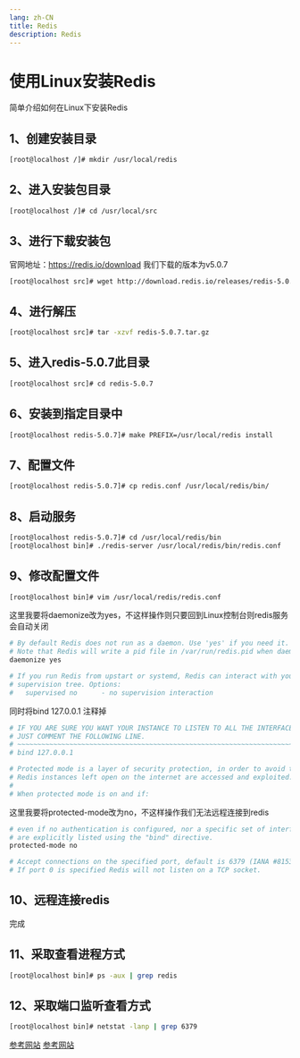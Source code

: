 ```yaml
---
lang: zh-CN
title: Redis
description: Redis
---
```


# 使用Linux安装Redis
简单介绍如何在Linux下安装Redis

## 1、创建安装目录
``` sh
[root@localhost /]# mkdir /usr/local/redis
```
## 2、进入安装包目录
``` sh
[root@localhost /]# cd /usr/local/src
```
## 3、进行下载安装包
官网地址：https://redis.io/download 我们下载的版本为v5.0.7
``` sh
[root@localhost src]# wget http://download.redis.io/releases/redis-5.0.7.tar.gz
```
## 4、进行解压
``` sh 
[root@localhost src]# tar -xzvf redis-5.0.7.tar.gz
```
## 5、进入redis-5.0.7此目录
``` sh
[root@localhost src]# cd redis-5.0.7
```
## 6、安装到指定目录中
``` sh
[root@localhost redis-5.0.7]# make PREFIX=/usr/local/redis install
```
## 7、配置文件
``` sh
[root@localhost redis-5.0.7]# cp redis.conf /usr/local/redis/bin/
```
## 8、启动服务
``` sh
[root@localhost redis-5.0.7]# cd /usr/local/redis/bin
[root@localhost bin]# ./redis-server /usr/local/redis/bin/redis.conf
```
## 9、修改配置文件
``` sh
[root@localhost bin]# vim /usr/local/redis/redis.conf
```
这里我要将daemonize改为yes，不这样操作则只要回到Linux控制台则redis服务会自动关闭
``` sh {3}
# By default Redis does not run as a daemon. Use 'yes' if you need it.
# Note that Redis will write a pid file in /var/run/redis.pid when daemonized.
daemonize yes

# If you run Redis from upstart or systemd, Redis can interact with your
# supervision tree. Options:
#   supervised no      - no supervision interaction
```
同时将bind 127.0.0.1 注释掉
``` sh {4}
# IF YOU ARE SURE YOU WANT YOUR INSTANCE TO LISTEN TO ALL THE INTERFACES
# JUST COMMENT THE FOLLOWING LINE.
# ~~~~~~~~~~~~~~~~~~~~~~~~~~~~~~~~~~~~~~~~~~~~~~~~~~~~~~~~~~~~~~~~~~~~~~~~
# bind 127.0.0.1

# Protected mode is a layer of security protection, in order to avoid that
# Redis instances left open on the internet are accessed and exploited.
#
# When protected mode is on and if:
```
这里我要将protected-mode改为no，不这样操作我们无法远程连接到redis
``` sh {3}
# even if no authentication is configured, nor a specific set of interfaces
# are explicitly listed using the "bind" directive.
protected-mode no

# Accept connections on the specified port, default is 6379 (IANA #815344).
# If port 0 is specified Redis will not listen on a TCP socket.
```
## 10、远程连接redis
完成

## 11、采取查看进程方式
``` sh
[root@localhost bin]# ps -aux | grep redis
```
## 12、采取端口监听查看方式
``` sh
[root@localhost bin]# netstat -lanp | grep 6379
```

[参考网站](https://www.cnblogs.com/AllWjw/p/15771097.html)
[参考网站](https://blog.csdn.net/qq_47831505/article/details/123883715)

